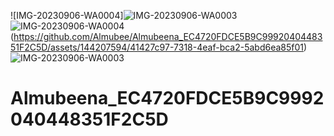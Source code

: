 ![IMG-20230906-WA0004]![IMG-20230906-WA0003](https://github.com/Almubee/Almubeena_EC4720FDCE5B9C9992040448351F2C5D/assets/144207594/0ac6aa2c-7cae-4792-9e2b-c2b77cb00bf1)
![IMG-20230906-WA0004](https://github.com/Almubee/Almubeena_EC4720FDCE5B9C9992040448351F2C5D/assets/144207594/dfa34099-cbf9-43da-a402-caf9b029824f)
(https://github.com/Almubee/Almubeena_EC4720FDCE5B9C9992040448351F2C5D/assets/144207594/41427c97-7318-4eaf-bca2-5abd6ea85f01)![IMG-20230906-WA0003](https://github.com/Almubee/Almubeena_EC4720FDCE5B9C9992040448351F2C5D/assets/144207594/65205dc9-afc3-4125-937b-800fae7a46ed)

# Almubeena_EC4720FDCE5B9C9992040448351F2C5D
